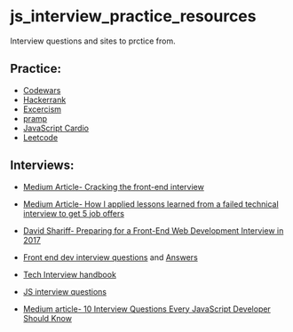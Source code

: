 # js_interview_practice_resources
Interview questions and sites to prctice from.

## Practice:
- [Codewars](https://www.codewars.com)
- [Hackerrank](https://www.hackerrank.com/)
- [Excercism](http://exercism.io/)
- [pramp](https://www.pramp.com/#/)
- [JavaScript Cardio](https://www.youtube.com/watch?v=M2bJBuaOeOQ)
- [Leetcode](https://leetcode.com/)

## Interviews:
- [Medium Article- Cracking the front-end interview](https://medium.freecodecamp.org/cracking-the-front-end-interview-9a34cd46237)
- [Medium Article- How I applied lessons learned from a failed technical interview to get 5 job offers](https://medium.freecodecamp.org/how-i-applied-lessons-learned-from-a-failed-technical-interview-to-get-5-job-offers-656fcf58034d)
- [David Shariff- Preparing for a Front-End Web Development Interview in 2017](http://davidshariff.com/blog/preparing-for-a-front-end-web-development-interview-in-2017/)
- [Front end dev interview questions](https://github.com/h5bp/Front-end-Developer-Interview-Questions) and [ Answers](https://github.com/yangshun/front-end-interview-handbook)
 
- [Tech Interview handbook](https://github.com/yangshun/tech-interview-handbook)
- [JS interview questions](https://www.toptal.com/javascript/interview-questions)
- [Medium article- 10 Interview Questions Every JavaScript Developer Should Know](https://medium.com/javascript-scene/10-interview-questions-every-javascript-developer-should-know-6fa6bdf5ad95)
